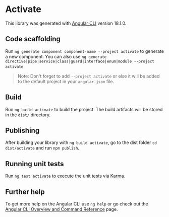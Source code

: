 # Activate

This library was generated with [Angular CLI](https://github.com/angular/angular-cli) version 18.1.0.

## Code scaffolding

Run `ng generate component component-name --project activate` to generate a new component. You can also use `ng generate directive|pipe|service|class|guard|interface|enum|module --project activate`.
> Note: Don't forget to add `--project activate` or else it will be added to the default project in your `angular.json` file. 

## Build

Run `ng build activate` to build the project. The build artifacts will be stored in the `dist/` directory.

## Publishing

After building your library with `ng build activate`, go to the dist folder `cd dist/activate` and run `npm publish`.

## Running unit tests

Run `ng test activate` to execute the unit tests via [Karma](https://karma-runner.github.io).

## Further help

To get more help on the Angular CLI use `ng help` or go check out the [Angular CLI Overview and Command Reference](https://angular.dev/tools/cli) page.
